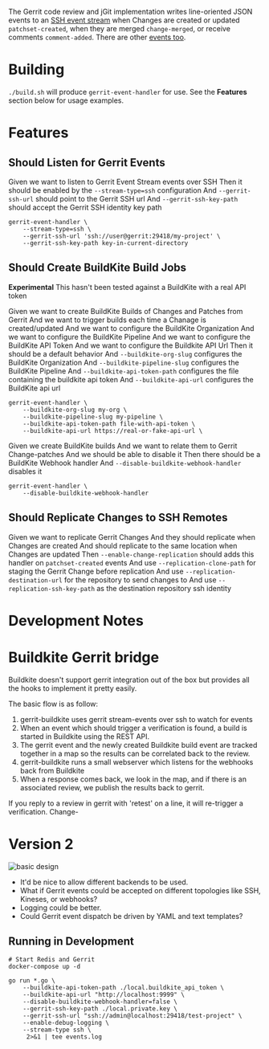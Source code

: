 The Gerrit code review and jGit implementation writes line-oriented JSON events to an [SSH event stream](https://gerrit-review.googlesource.com/Documentation/cmd-stream-events.html) when Changes are created or updated `patchset-created`, when they are merged `change-merged`, or receive comments `comment-added`. There are other [events too](https://gerrit-review.googlesource.com/Documentation/cmd-stream-events.html#_schema).

# Building

`./build.sh` will produce `gerrit-event-handler` for use. See the **Features** section below for usage examples.

# Features

## Should Listen for Gerrit Events

Given we want to listen to Gerrit Event Stream events over SSH
Then it should be enabled by the `--stream-type=ssh` configuration
And `--gerrit-ssh-url` should point to the Gerrit SSH url
And `--gerrit-ssh-key-path` should accept the Gerrit SSH identity key path

```
gerrit-event-handler \
    --stream-type=ssh \
    --gerrit-ssh-url 'ssh://user@gerrit:29418/my-project' \
    --gerrit-ssh-key-path key-in-current-directory
```

## Should Create BuildKite Build Jobs

**Experimental** This hasn't been tested against a BuildKite with a real API token

Given we want to create BuildKite Builds of Changes and Patches from Gerrit
And we want to trigger builds each time a Chanage is created/updated
And we want to configure the BuildKite Organization
And we want to configure the BuildKite Pipeline
And we want to configure the BuildKite API Token
And we want to configure the Buildkite API Url
Then it should be a default behavior
And `--buildkite-org-slug` configures the BuildKite Organization
And `--buildkite-pipeline-slug` configures the BuildKite Pipeline
And `--buildkite-api-token-path` configures the file containing the buildkite api token
And `--buildkite-api-url` configures the BuildKite api url

```
gerrit-event-handler \
    --buildkite-org-slug my-org \
    --buildkite-pipeline-slug my-pipeline \
    --buildkite-api-token-path file-with-api-token \
    --buildkite-api-url https://real-or-fake-api-url \
```

Given we create BuildKite builds
And we want to relate them to Gerrit Change-patches
And we should be able to disable it
Then there should be a BuildKite Webhook handler
And `--disable-buildkite-webhook-handler` disables it

```
gerrit-event-handler \
    --disable-buildkite-webhook-handler
```

## Should Replicate Changes to SSH Remotes

Given we want to replicate Gerrit Changes
And they should replicate when Changes are created
And should replicate to the same location when Changes are updated
Then `--enable-change-replication` should adds this handler on `patchset-created` events
And use `--replication-clone-path` for staging the Gerrit Change before replication
And use `--replication-destination-url` for the repository to send changes to
And use `--replication-ssh-key-path` as the destination repository ssh identity


# Development Notes

# Buildkite Gerrit bridge

Buildkite doesn't support gerrit integration out of the box but provides all
the hooks to implement it pretty easily.

The basic flow is as follow:
 1) gerrit-buildkite uses gerrit stream-events over ssh to watch for events
 2) When an event which should trigger a verification is found, a build is started in Buildkite using the REST API.
 3) The gerrit event and the newly created Buildkite build event are tracked together in a map so the results can be correlated back to the review.
 4) gerrit-buildkite runs a small webserver which listens for the webhooks back from Buildkite
 5) When a response comes back, we look in the map, and if there is an associated review, we publish the results back to gerrit.

If you reply to a review in gerrit with 'retest' on a line, it will re-trigger a verification.
Change-


# Version 2

![basic design](https://github.com/mrmod/gerrit-buildkite/blob/version-22/Design.png?raw=true)

* It'd be nice to allow different backends to be used.
* What if Gerrit events could be accepted on different topologies like SSH, Kineses, or webhooks?
* Logging could be better.
* Could Gerrit event dispatch be driven by YAML and text templates?


## Running in Development

```
# Start Redis and Gerrit
docker-compose up -d

go run *.go \
    --buildkite-api-token-path ./local.buildkite_api_token \
    --buildkite-api-url "http://localhost:9999" \
    --disable-buildkite-webhook-handler=false \
    --gerrit-ssh-key-path ./local.private.key \
    --gerrit-ssh-url "ssh://admin@localhost:29418/test-project" \
    --enable-debug-logging \
    --stream-type ssh \
     2>&1 | tee events.log
```